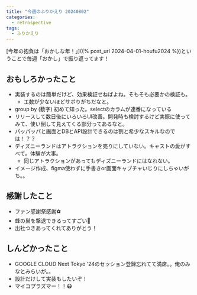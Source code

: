 ```yaml
---
title: "今週のふりかえり 20240802"
categories:
  - retrospective
tags:
  - ふりかえり
---
```


[今年の抱負は「おかしな年！」]({% post_url 2024-04-01-houfu2024 %})ということで毎週「おかし」で振り返ってます！  

## おもしろかったこと

- 実装するのは簡単だけど、効果検証せねばよね。そもそも必要かの検証も。
  - 工数が少ないほどサボりがちだなと。
- group by (数字) 初めて知った。selectのカラムが連番になっている
- リリースして数日後にいろいろUI改善。開発時も検討するけど実際に使ってみて、使い倒して見えてくる部分ってあるなと。
- パッパッパと画面とDBとAPI設計できるのは割と希少なスキルなのでは！？？
- ディズニーランドはアトラクションを売りにしていない。キャストの愛がすべて。体験が大事。
  - 同じアトラクションがあってもディズニーランドにはなれない。
- イメージ作成、figma使わずに手書きor画面キャプチャいじりにしちゃいがち。。

## 感謝したこと

- ファン感謝祭感謝⚽️
- 蜂の巣を撃退できるってすごい🐝
- 出社つきあってくれてありがとう！

## しんどかったこと

- GOOGLE CLOUD Next Tokyo ’24のセッション登録忘れてて満席。。俺のみなとみらいが。。
- 設計だけして実装もしたいぞ！
- マイコプラズマー！！😷
